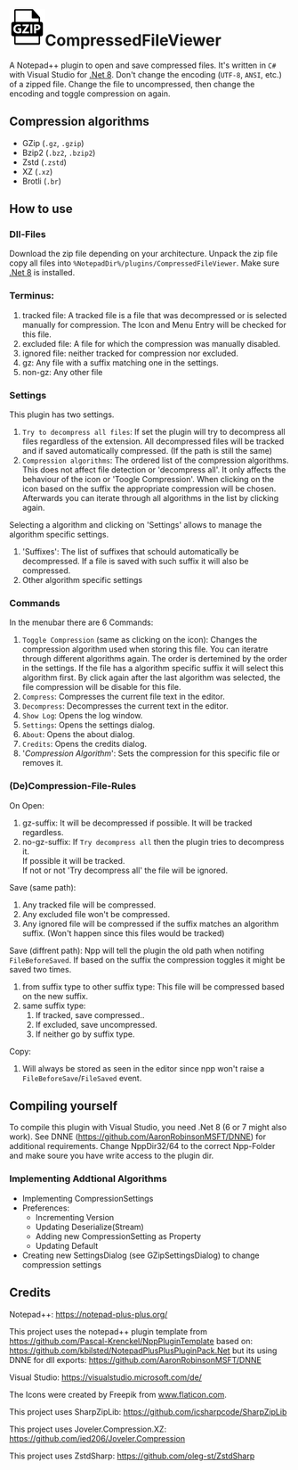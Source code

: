 <img src="./CompressedFileViewer/icons/gzip.png" style="float:left;" width=64  />

# CompressedFileViewer
A Notepad++ plugin to open and save compressed files.
It's written in `C#` with Visual Studio for [.Net 8](https://dotnet.microsoft.com/en-us/download/dotnet/8.0).
Don't change the encoding (`UTF-8`, `ANSI`, etc.) of a zipped file. Change the file to uncompressed, then change the encoding and toggle compression on again.

## Compression algorithms
* GZip (`.gz`, `.gzip`)
* Bzip2 (`.bz2`, `.bzip2`)
* Zstd (`.zstd`)
* XZ (`.xz`)
* Brotli (`.br`)
## How to use

### Dll-Files
Download the zip file depending on your architecture. 
Unpack the zip file copy all files into `%NotepadDir%/plugins/CompressedFileViewer`.
Make sure [.Net 8](https://dotnet.microsoft.com/en-us/download/dotnet/8.0) is installed.

### Terminus:
1. tracked file: A tracked file is a file that was decompressed or is selected manually for compression. The Icon and Menu Entry will be checked for this file.
2. excluded file: A file for which the compression was manually disabled.
3. ignored file: neither tracked for compression nor excluded.
4. gz: Any file with a suffix matching one in the settings.
5. non-gz: Any other file

### Settings
This plugin has two settings.
1. `Try to decompress all files`: If set the plugin will try to decompress all files regardless of the extension. All decompressed files will be tracked and if saved automatically compressed. (If the path is still the same)
2. `Compression algorithms`: The ordered list of the compression algorithms. This does not affect file detection or 'decompress all'. It only affects the behaviour of the icon or 'Toogle Compression'. When clicking on the icon based on the suffix the appropriate compression will be chosen.  Afterwards you can iterate through all algorithms in the list by clicking again.

Selecting a algorithm and clicking on 'Settings' allows to manage the algorithm specific settings.
1. 'Suffixes': The list of suffixes that schould automatically be decompressed. If a file is saved with such suffix it will also be compressed.
2. Other algorithm specific settings

### Commands
In the menubar there are 6 Commands:
1. `Toggle Compression` (same as clicking on the icon): Changes the compression algorithm used when storing this file. You can iteratre through different algorithms again. The order is dertemined by the order in the settings. If the file has a algorithm specific suffix it will select this algorithm first. By click again after the last algorithm was selected, the file compression will be disable for this file.
2. `Compress`: Compresses the current file text in the editor. 
3. `Decompress`: Decompresses the current text in the editor.
4. `Show Log`: Opens the log window.
5. `Settings`: Opens the settings dialog.
6. `About`: Opens the about dialog.
7. `Credits`: Opens the credits dialog.
9. '*Compression Algorithm*': Sets the compression for this specific file or removes it.

### (De)Compression-File-Rules
On Open:
1. gz-suffix: It will be decompressed if possible. It will be tracked regardless.
2. no-gz-suffix: If `Try decompress all` then the plugin tries to decompress it. <br/>If possible it will be tracked. <br/>If not or not 'Try decompress all' the file will be ignored.

Save (same path):
1. Any tracked file will be compressed.
2. Any excluded file won't be compressed.
3. Any ignored file will be compressed if the suffix matches an algorithm suffix. (Won't happen since this files would be tracked)

Save (diffrent path):
Npp will tell the plugin the old path when notifing `FileBeforeSaved`. If based on the suffix the compression toggles it might be saved two times.
1. from suffix type to other suffix type: This file will be compressed based on the new suffix.
2. same suffix type:<br/>
   1. If tracked, save compressed..
   2. If excluded, save uncompressed.
   3. If neither go by suffix type.
   
Copy:
1. Will always be stored as seen in the editor since npp won't raise a `FileBeforeSave`/`FileSaved` event.

## Compiling yourself

To compile this plugin with Visual Studio, you need .Net 8 (6 or 7 might also work).
See DNNE (https://github.com/AaronRobinsonMSFT/DNNE) for additional requirements.
Change NppDir32/64 to the correct Npp-Folder and make soure you have write access to the plugin dir.

### Implementing Addtional Algorithms
* Implementing CompressionSettings
* Preferences:
   * Incrementing Version
   * Updating Deserialize(Stream)
   * Adding new CompressionSetting as Property
   * Updating Default
* Creating new SettingsDialog (see GZipSettingsDialog) to change compression settings

## Credits
Notepad++: https://notepad-plus-plus.org/

This project uses the notepad++ plugin template from https://github.com/Pascal-Krenckel/NppPluginTemplate
     based on: https://github.com/kbilsted/NotepadPlusPlusPluginPack.Net
     but its using DNNE for dll exports: https://github.com/AaronRobinsonMSFT/DNNE

Visual Studio: https://visualstudio.microsoft.com/de/

The Icons were created by Freepik from www.flaticon.com.

This project uses SharpZipLib: https://github.com/icsharpcode/SharpZipLib

This project uses Joveler.Compression.XZ: https://github.com/ied206/Joveler.Compression

This project uses ZstdSharp: https://github.com/oleg-st/ZstdSharp


